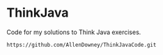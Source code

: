 # ThinkJava
Code for my solutions to Think Java exercises.

```
https://github.com/AllenDowney/ThinkJavaCode.git

```
